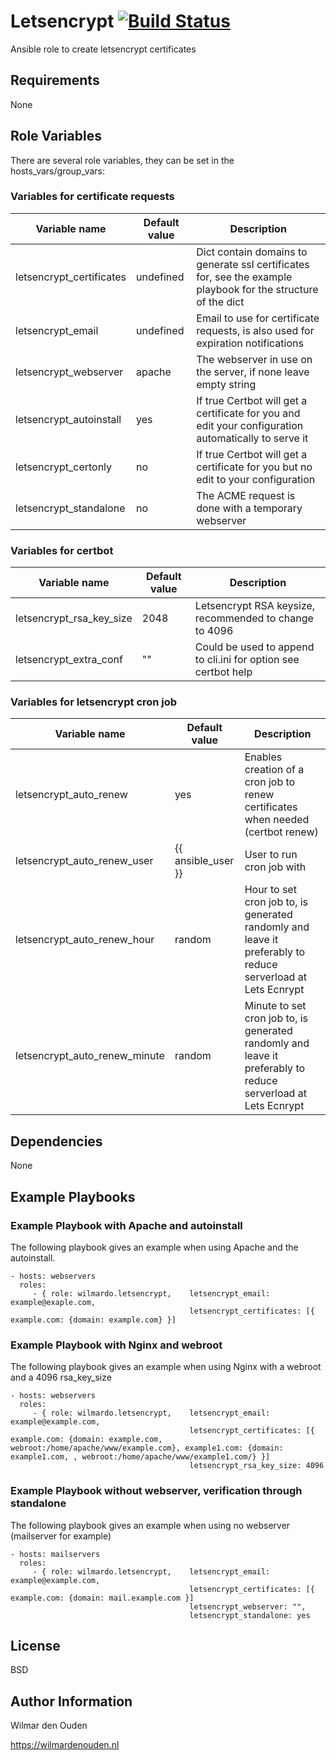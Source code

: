 Letsencrypt [![Build Status](https://travis-ci.org/wilmardo/ansible-role-letsencrypt.svg?branch=master)](https://travis-ci.org/wilmardo/ansible-role-letsencrypt)
=========

Ansible role to create letsencrypt certificates

Requirements
------------
None

Role Variables
--------------
There are several role variables, they can be set in the hosts_vars/group_vars:

### Variables for certificate requests

| Variable name             | Default value         | Description         |
| ------------------------- | --------------------- | ------------------- |
| letsencrypt_certificates  | undefined             | Dict contain domains to generate ssl certificates for, see the example playbook for the structure of the dict
| letsencrypt_email         | undefined             | Email to use for certificate requests, is also used for expiration notifications
| letsencrypt_webserver     | apache                | The webserver in use on the server, if none leave empty string
| letsencrypt_autoinstall   | yes                   | If true Certbot will get a certificate for you and edit your configuration automatically to serve it
| letsencrypt_certonly      | no                    | If true Certbot will get a certificate for you but no edit to your configuration
| letsencrypt_standalone    | no                    | The ACME request is done with a temporary webserver

### Variables for certbot

| Variable name                 | Default value     | Description         |
| ----------------------------- | ----------------- | ------------------- |
| letsencrypt_rsa_key_size      | 2048              | Letsencrypt RSA keysize, recommended to change to 4096 
| letsencrypt_extra_conf        | ""                | Could be used to append to cli.ini for option see certbot help

### Variables for letsencrypt cron job

| Variable name                    | Default value          | Description         |
| -------------------------------- | -----------------------| ------------------- |
| letsencrypt_auto_renew           | yes                    | Enables creation of a cron job to renew certificates when needed (certbot renew)
| letsencrypt_auto_renew_user      | {{ ansible_user }}     | User to run cron job with
| letsencrypt_auto_renew_hour      | random                 | Hour to set cron job to, is generated randomly and leave it preferably to reduce serverload at Lets Ecnrypt 
| letsencrypt_auto_renew_minute    | random                 | Minute to set cron job to, is generated randomly and leave it preferably to reduce serverload at Lets Ecnrypt

Dependencies
------------
None

Example Playbooks
----------------

### Example Playbook with Apache and autoinstall
The following playbook gives an example when using Apache and the autoinstall.

    - hosts: webservers    
      roles:
         - { role: wilmardo.letsencrypt,    letsencrypt_email: example@exaple.com,
                                            letsencrypt_certificates: [{ example.com: {domain: example.com} }]

### Example Playbook with Nginx and webroot
The following playbook gives an example when using Nginx with a webroot and a 4096 rsa_key_size

    - hosts: webservers    
      roles:
         - { role: wilmardo.letsencrypt,    letsencrypt_email: example@example.com,
                                            letsencrypt_certificates: [{ example.com: {domain: example.com, webroot:/home/apache/www/example.com}, example1.com: {domain: example1.com, , webroot:/home/apache/www/example1.com/} }]
                                            letsencrypt_rsa_key_size: 4096
                                            
### Example Playbook without webserver, verification through standalone
The following playbook gives an example when using no webserver (mailserver for example)

    - hosts: mailservers    
      roles:
         - { role: wilmardo.letsencrypt,    letsencrypt_email: example@example.com,
                                            letsencrypt_certificates: [{ example.com: {domain: mail.example.com }]
                                            letsencrypt_webserver: "",
                                            letsencrypt_standalone: yes
                                            
License
-------

BSD

Author Information
------------------

Wilmar den Ouden

https://wilmardenouden.nl
